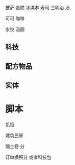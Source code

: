 

披萨
蛋糕
冰淇淋
寿司
三明治
汤


可可 咖啡

[//]: # (辣椒)

水饺
汤圆

## 科技



## 配方物品

## 实体

# 脚本

饥饿

建筑民房

瑞士卷 分

订单换积分 或者科技包


